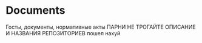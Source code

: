 # Documents
Госты, документы, нормативные акты
ПАРНИ НЕ ТРОГАЙТЕ ОПИСАНИЕ И НАЗВАНИЯ РЕПОЗИТОРИЕВ
пошел нахуй
